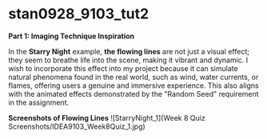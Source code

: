# stan0928_9103_tut2

**Part 1: Imaging Technique Inspiration**

In the **Starry Night** example, **the flowing lines** are not just a visual effect; they seem to breathe life into the scene, making it vibrant and dynamic. I wish to incorporate this effect into my project because it can simulate natural phenomena found in the real world, such as wind, water currents, or flames, offering users a genuine and immersive experience. This also aligns with the animated effects demonstrated by the "Random Seed" requirement in the assignment.

**Screenshots of Flowing Lines**
![StarryNight_1](Week 8 Quiz Screenshots/IDEA9103_Week8Quiz_1.jpg)
